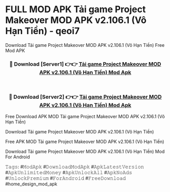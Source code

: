 # FULL MOD APK Tải game Project Makeover MOD APK v2.106.1 (Vô Hạn Tiền) - qeoi7
Download Tải game Project Makeover MOD APK v2.106.1 (Vô Hạn Tiền) Free Mod APK

<div align="center">
<h3>🔴 Download [Server1] 👉👉 <a href="https://apk-comot.site?title=Tải_game_Project_Makeover_MOD_APK_v2.106.1_(Vô_Hạn_Tiền)">Tải game Project Makeover MOD APK v2.106.1 (Vô Hạn Tiền) Mod Apk</a></h3><br>

<h3>🔴 Download [Server2] 👉👉 <a href="https://apk-comot.site?title=Tải_game_Project_Makeover_MOD_APK_v2.106.1_(Vô_Hạn_Tiền)">Tải game Project Makeover MOD APK v2.106.1 (Vô Hạn Tiền) Mod Apk</a></h3>
</div>


Free Download APK MOD Tải game Project Makeover MOD APK v2.106.1 (Vô Hạn Tiền)

Download Tải game Project Makeover MOD APK v2.106.1 (Vô Hạn Tiền) 

Free APK MOD Tải game Project Makeover MOD APK v2.106.1 (Vô Hạn Tiền) 

Download Tải game Project Makeover MOD APK v2.106.1 (Vô Hạn Tiền) Mod For Android

𝚃𝚊𝚐𝚜: #𝙼𝚘𝚍𝙰𝚙𝚔 #𝙳𝚘𝚠𝚗𝚕𝚘𝚊𝚍𝙼𝚘𝚍𝙰𝚙𝚔 #𝙰𝚙𝚔𝙻𝚊𝚝𝚎𝚜𝚝𝚅𝚎𝚛𝚜𝚒𝚘𝚗 #𝙰𝚙𝚔𝚄𝚗𝚕𝚒𝚖𝚒𝚝𝚎𝚍𝙼𝚘𝚗𝚎𝚢 #𝙰𝚙𝚔𝚄𝚗𝚕𝚘𝚌𝚔𝙰𝚕𝚕 #𝙰𝚙𝚔𝙽𝚘𝙰𝚍𝚜 #𝚄𝚗𝚕𝚘𝚌𝚔𝙿𝚛𝚎𝚖𝚒𝚞𝚖 #𝙵𝚘𝚛𝙰𝚗𝚍𝚛𝚘𝚒𝚍 #𝙵𝚛𝚎𝚎𝙳𝚘𝚠𝚗𝚕𝚘𝚊𝚍 #home_design_mod_apk